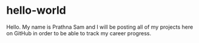 # hello-world

Hello. My name is Prathna Sam and I will be posting all of my projects here on GitHub in order to be able to track my career progress.
